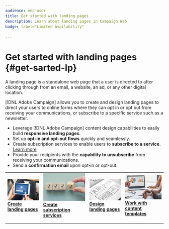 ```yaml
---
audience: end-user
title: Get started with landing pages
description: Learn about landing pages in Campaign Web
badge: label="Limited Availability"

---
```

# Get started with landing pages {#get-sarted-lp}

A landing page is a standalone web page that a user is directed to after clicking through from an email, a website, an ad, or any other digital location.

[!DNL Adobe Campaign] allows you to create and design landing pages to direct your users to online forms where they can opt in or opt out from receiving your communications, or subscribe to a specific service such as a newsletter.

* Leverage [!DNL Adobe Campaign] content design capabilities to easily build **responsive landing pages**.
* Set up **opt-in and opt-out flows** quickly and seamlessly.
* Create subscription services to enable users to **subscribe to a service**. [Learn more](../audience/manage-services.md)
* Provide your recipients with the **capability to unsubscribe** from receiving your communications.
* Send a **confirmation email** upon opt-in or opt-out.

<table style="table-layout:fixed"><tr style="border: 0;">
<td>
<a href="create-lp.md">
<img alt="Lead" src="../assets/do-not-localize/lp-subscription.jpeg">
</a>
<div><a href="create-lp.md"><strong>Create landing pages</strong>
</div>
<p>
</td>
<td>
<a href="../audience/manage-services.md">
<img alt="Infrequent" src="../assets/do-not-localize/lp-list.jpg">
</a>
<div>
<a href="../audience/manage-services.md"><strong>Create subscription services</strong></a>
</div>
<p></td>
<td>
<a href="lp-content.md">
<img alt="Validation" src="../assets/do-not-localize/lp-design.jpg">
</a>
<div>
<a href="lp-content.md"><strong>Design landing pages</strong></a>
</div>
<p>
</td>
<td>
<a href="lp-templates.md">
<img alt="Validation" src="../assets/do-not-localize/lp-reporting.jpg">
</a>
<div>
<a href="lp-templates.md"><strong>Work with content templates</strong></a>
</div>
<p>
</td>
</tr></table>

